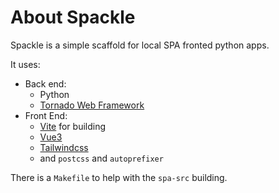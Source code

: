 # About Spackle

Spackle is a simple scaffold for local SPA fronted python apps.

It uses:

* Back end:
    * Python
    * [Tornado Web Framework](https://www.tornadoweb.org/en/stable/)
* Front End:
    * [Vite](https://vitejs.dev/) for building
    * [Vue3](https://vuejs.org/)
    * [Tailwindcss](https://tailwindcss.com/)
    * and `postcss` and `autoprefixer`

There is a `Makefile` to help with the `spa-src` building.


